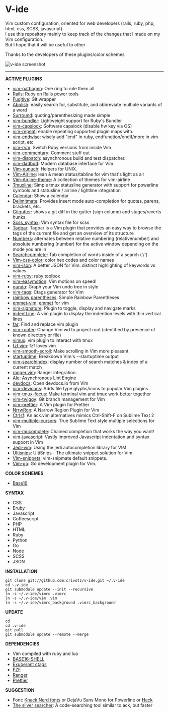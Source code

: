 # V-ide

Vim custom configuration, oriented for web developers (rails, ruby, php, html, css, SCSS, javascript).  
I use this repository mainly to keep track of the changes that I made on my Vim configuration.  
But I hope that it will be useful to other

Thanks to the developers of these plugins/color schemes

![v-ide screenshot](https://raw.githubusercontent.com/crivotz/v-ide/master/v-ide_screenshot.png)

---

**ACTIVE PLUGINS**

* [vim-pathogen](https://github.com/tpope/vim-pathogen): One ring to rule them all
* [Rails](https://github.com/tpope/vim-rails): Ruby on Rails power tools
* [Fugitive](https://github.com/tpope/vim-fugitive): Git wrapper
* [Abolish](https://github.com/tpope/vim-abolish): easily search for, substitute, and abbreviate multiple variants of a word
* [Surround](https://github.com/tpope/vim-surround): quoting/parenthesizing made simple
* [vim-bundler](https://github.com/tpope/vim-bundler): Lightweight support for Ruby's Bundler
* [vim-capslock](https://github.com/tpope/vim-capslock.git): Software capslock (disable hw key via OS)
* [vim-repeat](https://github.com/tpope/vim-repeat.git): enable repeating supported plugin maps with.
* [vim-endwise](https://github.com/tpope/vim-endwise.git): wisely add "end" in ruby, endfunction/endif/more in vim script, etc
* [vim-rvm](https://github.com/tpope/vim-rvm): Switch Ruby versions from inside Vim
* [vim-commentary](https://github.com/tpope/vim-commentary): Comment stuff out
* [vim-dispatch](https://github.com/tpope/vim-dispatch.git): asynchronous build and test dispatcher.
* [vim-dadbod](https://github.com/tpope/vim-dadbod): Modern database interface for Vim
* [Vim-eunuch](https://github.com/tpope/vim-eunuch): Helpers for UNIX.  
* [Vim-Airline](https://github.com/bling/vim-airline): lean & mean status/tabline for vim that's light as air
* [Vim-Airline-theme](https://github.com/vim-airline/vim-airline-themes): A collection of themes for vim-airline
* [Tmuxline](https://github.com/edkolev/tmuxline.vim): Simple tmux statusline generator with support for powerline symbols and statusline / airline / lightline integration
* [Calendar](http://www.vim.org/scripts/script.php?script_id=52): Show a calendar
* [Delimitmate](https://github.com/Raimondi/delimitMate): Provides insert mode auto-completion for quotes, parens, brackets, etc.
* [Gitgutter](https://github.com/airblade/vim-gitgutter): shows a git diff in the gutter (sign column) and stages/reverts hunks.
* [Scss_syntax](https://github.com/cakebaker/scss-syntax.vim): Vim syntax file for scss
* [Tagbar](http://majutsushi.github.io/tagbar/): Tagbar is a Vim plugin that provides an easy way to browse the tags of the current file and get an overview of its structure
* [Numbers](https://github.com/myusuf3/numbers.vim): alternates between relative numbering (relativenumber) and absolute numbering (number) for the active window depending on the mode you are in
* [Searchcomplete](http://www.vim.org/scripts/script.php?script_id=474): Tab completion of words inside of a search ('/')
* [Vim-css-color](https://github.com/ap/vim-css-color.git): color hex codes and color names
* [vim-json](https://github.com/elzr/vim-json.git): A better JSON for Vim: distinct highlighting of keywords vs values
* [vim-ruby](https://github.com/vim-ruby/vim-ruby.git): ruby toolbox
* [vim-easymotion](https://github.com/Lokaltog/vim-easymotion): Vim motions on speed!
* [gundo](https://github.com/sjl/gundo.vim/): Graph your Vim undo tree in style
* [vim-tags](https://github.com/szw/vim-tags.git): Ctags generator for Vim
* [rainbow parentheses](https://github.com/junegunn/rainbow_parentheses.vim): Simple Rainbow Parentheses
* [emmet-vim](https://github.com/mattn/emmet-vim.git): [emmet](http://emmet.io) for vim
* [vim-signature](https://github.com/kshenoy/vim-signature.git): Plugin to toggle, display and navigate marks
* [indentLine](https://github.com/yggdroot/indentline): A vim plugin to display the indention levels with thin vertical lines
* [far](https://github.com/brooth/far.vim): Find and replace vim plugin
* [vim-rooter](https://github.com/airblade/vim-rooter): Change Vim wd to project root (identified by presence of known directory or file)
* [vimux](https://github.com/benmills/vimux): vim plugin to interact with tmux
* [fzf.vim](https://github.com/junegunn/fzf.vim): fzf loves vim
* [vim-smooth-scroll](https://github.com/terryma/vim-smooth-scroll): Make scrolling in Vim more pleasant
* [startuptime](https://github.com/tweekmonster/startuptime.vim): Breakdown Vim's --startuptime output
* [vim-searchindex](https://github.com/google/vim-searchindex): display number of search matches & index of a current match
* [ranger.vim](https://github.com/francoiscabrol/ranger.vim): Ranger integration.
* [Ale](https://github.com/w0rp/ale): Asynchronous Lint Engine
* [devdocs](https://github.com/rhysd/devdocs.vim): Open devdocs.io from Vim
* [vim-devicons](https://github.com/ryanoasis/vim-devicons.git): Adds file type glyphs/icons to popular Vim plugins
* [vim-tmux-focus](https://github.com/tmux-plugins/vim-tmux-focus-events.git): Make terminal vim and tmux work better together
* [vim-twiggy](https://github.com/sodapopcan/vim-twiggy.git): Git branch management for Vim
* [vim-prettier](https://github.com/prettier/vim-prettier): A Vim plugin for Prettier
* [NrrwRgn](https://github.com/chrisbra/NrrwRgn): A Narrow Region Plugin for Vim
* [Ctrlsf](https://github.com/dyng/ctrlsf.vim): An ack.vim alternatives mimics Ctrl-Shift-F on Sublime Text 2  
* [vim-multiple-cursors](https://github.com/terryma/vim-multiple-cursors): True Sublime Text style multiple selections for Vim  
* [vim-mucomplete](https://github.com/lifepillar/vim-mucomplete): Chained completion that works the way you want! 
* [vim-javascript](https://github.com/pangloss/vim-javascript): Vastly improved Javascript indentation and syntax support in Vim  
* [Jedi-vim](https://github.com/davidhalter/jedi-vim): Using the jedi autocompletion library for VIM  
* [Ultisnips](https://github.com/SirVer/ultinips): UltiSnips - The ultimate snippet solution for Vim.  
* [Vim-snippets](https://github.com/honza/vim-snippets): vim-snipmate default snippets.  
* [Vim-go](https://github.com/fatih/vim-go): Go development plugin for Vim.  

**COLOR SCHEMES**

* [Base16](https://github.com/chriskempson/base16-vim)

**SYNTAX**

* CSS
* Eruby
* Javascript
* Coffeescript
* PHP
* HTML
* Ruby
* Python
* Go
* Node
* SCSS
* JSON

**INSTALLATION**

```console
git clone git://github.com:crivotz/v-ide.git ~/.v-ide
cd ~.v-ide
git submodule update --init --recursive
ln -s ~/.v-ide/vimrc .vimrc
ln -s ~/.v-ide/vim .vim
ln -s ~/.v-ide/vimrc_background .vimrc_background
```

**UPDATE**

```console
cd
cd .v-ide
git pull
git submodule update --remote --merge
```

**DEPENDENCIES**

* Vim compiled with ruby and lua
* [BASE16-SHELL](https://github.com/chriskempson/base16-shell)
* [Exuberant ctags](http://ctags.sourceforge.net)
* [FZF](https://github.com/junegunn/fzf)
* [Ranger](http://ranger.nongnu.org)
* [Prettier](https://prettier.io)

**SUGGESTION**

* Font: [Knack Nerd fonts](https://github.com/ryanoasis/nerd-fonts) or DejaVu Sans Mono for Powerline or [Hack](http://sourcefoundry.org/hack)
* [The silver searcher](https://github.com/ggreer/the_silver_searcher.git): A code-searching tool similar to ack, but faster
